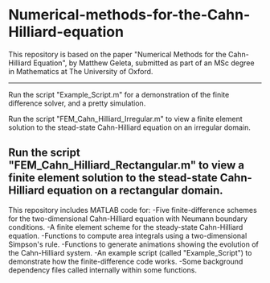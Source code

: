 # Numerical-methods-for-the-Cahn-Hilliard-equation

This repository is based on the paper "Numerical Methods for the Cahn-Hilliard Equation", by Matthew Geleta, submitted as part of an MSc degree in Mathematics at The University of Oxford.

--------------------------
Run the script "Example_Script.m" for a demonstration of the finite difference solver, and a pretty simulation.

Run the script "FEM_Cahn_Hilliard_Irregular.m" to view a finite element solution to the stead-state
Cahn-Hilliard equation on an irregular domain.

Run the script "FEM_Cahn_Hilliard_Rectangular.m" to view a finite element solution to the stead-state
Cahn-Hilliard equation on a rectangular domain.
--------------------------

This repository includes MATLAB code for:
-Five finite-difference schemes for the two-dimensional Cahn-Hilliard equation with Neumann boundary conditions.
-A finite element scheme for the steady-state Cahn-Hilliard equation.
-Functions to compute area integrals using a two-dimensional Simpson's rule.
-Functions to generate animations showing the evolution of the Cahn-Hilliard system.
-An example script (called "Example_Script") to demonstrate how the finite-difference code works.
-Some background dependency files called internally within some functions.
